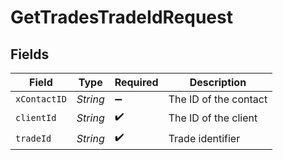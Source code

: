 # GetTradesTradeIdRequest


## Fields

| Field                 | Type                  | Required              | Description           |
| --------------------- | --------------------- | --------------------- | --------------------- |
| `xContactID`          | *String*              | :heavy_minus_sign:    | The ID of the contact |
| `clientId`            | *String*              | :heavy_check_mark:    | The ID of the client  |
| `tradeId`             | *String*              | :heavy_check_mark:    | Trade identifier      |